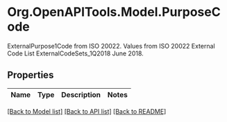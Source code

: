 # Org.OpenAPITools.Model.PurposeCode
ExternalPurpose1Code from ISO 20022.  Values from ISO 20022 External Code List ExternalCodeSets_1Q2018 June 2018. 

## Properties

Name | Type | Description | Notes
------------ | ------------- | ------------- | -------------

[[Back to Model list]](../README.md#documentation-for-models) [[Back to API list]](../README.md#documentation-for-api-endpoints) [[Back to README]](../README.md)

